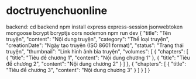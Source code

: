 # doctruyenchuonline
 
backend: cd backend
npm install express express-session jsonwebtoken mongoose bcrypt bcryptjs  cors  nodemon
npm run dev
{
  "title": "Tên truyện",
  "content": "Nội dung truyện",
  "category": "Thể loại truyện",
  "creationDate": "Ngày tạo truyện (ISO 8601 format)",
  "status": "Trạng thái truyện",
  "thumbnail": "Link hình ảnh bìa truyện",
  "volumes": [
    {
      "chapters": [
        {
          "title": "Tiêu đề chương 1",
          "content": "Nội dung chương 1"
        },
        {
          "title": "Tiêu đề chương 2",
          "content": "Nội dung chương 2"
        }
      ]
    },
    {
      "chapters": [
        {
          "title": "Tiêu đề chương 3",
          "content": "Nội dung chương 3"
        }
      ]
    }
  ]
}
